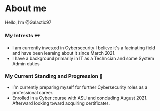 # About me
Hello, I’m @Galactic97
### My Intrests 🕶
- I am currently invested in Cybersecurity I believe it's a facinating field  and have been learning about it since March 2021. 
- I have a background primarily in IT as a Technician and some System Admin duties
### My Current Standing and Progression 🌱
- I’m currently preparing myself for further Cybersecurity roles as a professional career. 
- Enrolled in a Cyber course with ASU and concluding August 2021. Afterward looking toward acquiring certificates.
